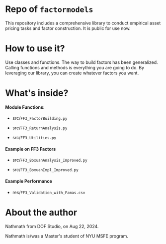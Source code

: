 # Repo of `factormodels`
This repository includes a comprehensive library to conduct empirical asset pricing tasks and factor construction. It is public for use now.

# How to use it?
Use classes and functions. The way to build factors has been generalized. Calling functions and methods is everything you are going to do. By leveraging our library, you can create whatever factors you want.

# What's inside?

#### Module Functions:

* src/`FF3_FactorBuilding.py`

* src/`FF3_ReturnAnalysis.py`

* src/`FF3_Utilities.py`

#### Example on FF3 Factors

* src/`FF3_BoxuanAnalysis_Improved.py`

* src/`FF3_BoxuanImpl_Improved.py`

#### Example Performance

* res/`FF3_Validation_with_Famas.csv`

# About the author
Nathmath from DOF Studio, on Aug 22, 2024.

Nathmath is/was a Master's student of NYU MSFE program.
